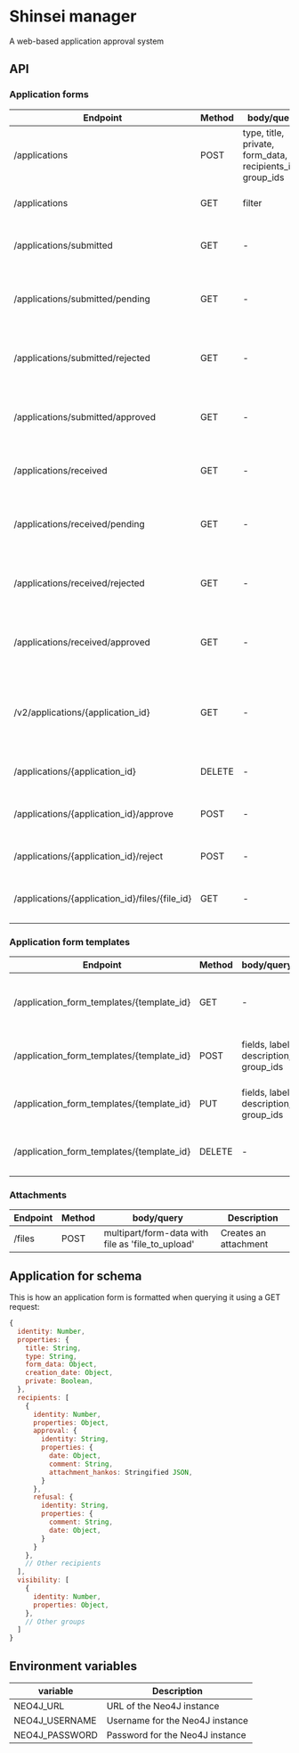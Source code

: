# Shinsei manager
A web-based application approval system

## API
### Application forms
| Endpoint | Method | body/query | Description
| --- | --- | --- | --- |
| /applications | POST | type, title, private, form_data, recipients_ids, group_ids | Creates an application form |
| /applications | GET | filter | Find application forms |
| /applications/submitted | GET | - | Gets all submitted application forms |
| /applications/submitted/pending | GET | - | Gets all pending submitted application forms |
| /applications/submitted/rejected | GET | - | Gets all rejected submitted application forms |
| /applications/submitted/approved | GET | - | Gets all approved submitted application forms |
| /applications/received | GET | - | Gets all submitted application forms |
| /applications/received/pending | GET | - | Gets all pending received application forms |
| /applications/received/rejected | GET | - | Gets all rejected received application forms |
| /applications/received/approved | GET | - | Gets all approved received application forms |
| /v2/applications/{application_id} | GET | - | gets an application forms using its ID (Please note the v2 in the URL)|
| /applications/{application_id} | DELETE | - | Deletes an application forms |
| /applications/{application_id}/approve | POST | - | Approves an application forms |
| /applications/{application_id}/reject | POST | - | Rejects an application forms |
| /applications/{application_id}/files/{file_id} | GET | - | Gets an attachment of an application |

### Application form templates
| Endpoint | Method | body/query | Description
| --- | --- | --- | --- |
| /application_form_templates/{template_id} | GET | - | gets an application form template using its ID |
| /application_form_templates/{template_id} | POST | fields, label, description, group_ids | Creates an application form template |
| /application_form_templates/{template_id} | PUT | fields, label, description, group_ids | Updates an application form template |
| /application_form_templates/{template_id} | DELETE | - | Deletes an application form template |

### Attachments
| Endpoint | Method | body/query | Description
| --- | --- | --- | --- |
| /files | POST | multipart/form-data with file as 'file_to_upload' | Creates an attachment |

## Application for schema
This is how an application form is formatted when querying it using a GET request:

```javascript
{
  identity: Number,
  properties: {
    title: String,
    type: String,
    form_data: Object,
    creation_date: Object,
    private: Boolean,
  },
  recipients: [
    {
      identity: Number,
      properties: Object,
      approval: {
        identity: String,
        properties: {
          date: Object,
          comment: String,
          attachment_hankos: Stringified JSON,
        }
      },
      refusal: {
        identity: String,
        properties: {
          comment: String,
          date: Object,
        }
      }
    },
    // Other recipients
  ],
  visibility: [
    {
      identity: Number,
      properties: Object,
    },
    // Other groups
  ]
}

```

## Environment variables

| variable | Description
| --- | --- |
| NEO4J_URL | URL of the Neo4J instance |
| NEO4J_USERNAME | Username for the Neo4J instance |
| NEO4J_PASSWORD | Password for the Neo4J instance |
